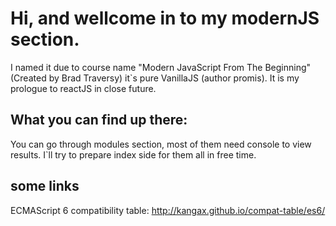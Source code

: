 # Hi, and wellcome in to my modernJS section.

I named it due to course name "Modern JavaScript From The Beginning" (Created by Brad Traversy) it`s pure VanillaJS (author promis). 
It is my prologue to reactJS in close future.

## What you can find up there:

You can go through modules section, most of them need console to view results. I`ll try to prepare index side for them all in free time.

## some links

ECMAScript 6 compatibility table: http://kangax.github.io/compat-table/es6/